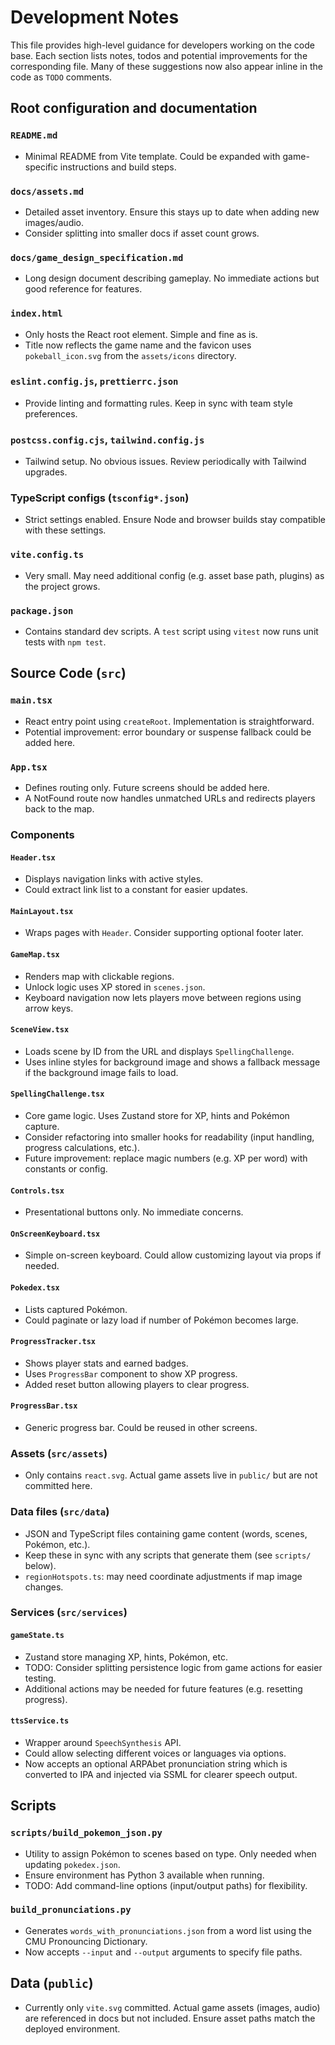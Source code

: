 # Development Notes

This file provides high-level guidance for developers working on the code base. Each section lists notes, todos and potential improvements for the corresponding file. Many of these suggestions now also appear inline in the code as `TODO` comments.

## Root configuration and documentation

### `README.md`
- Minimal README from Vite template. Could be expanded with game-specific instructions and build steps.

### `docs/assets.md`
- Detailed asset inventory. Ensure this stays up to date when adding new images/audio.
- Consider splitting into smaller docs if asset count grows.

### `docs/game_design_specification.md`
- Long design document describing gameplay. No immediate actions but good reference for features.

### `index.html`
- Only hosts the React root element. Simple and fine as is.
- Title now reflects the game name and the favicon uses `pokeball_icon.svg` from
  the `assets/icons` directory.

### `eslint.config.js`, `prettierrc.json`
- Provide linting and formatting rules. Keep in sync with team style preferences.

### `postcss.config.cjs`, `tailwind.config.js`
- Tailwind setup. No obvious issues. Review periodically with Tailwind upgrades.

### TypeScript configs (`tsconfig*.json`)
- Strict settings enabled. Ensure Node and browser builds stay compatible with these settings.

### `vite.config.ts`
- Very small. May need additional config (e.g. asset base path, plugins) as the project grows.

### `package.json`
- Contains standard dev scripts. A `test` script using `vitest` now runs unit tests with `npm test`.

## Source Code (`src`)

### `main.tsx`
- React entry point using `createRoot`. Implementation is straightforward.
- Potential improvement: error boundary or suspense fallback could be added here.

### `App.tsx`
- Defines routing only. Future screens should be added here.
- A NotFound route now handles unmatched URLs and redirects players back to the map.

### Components

#### `Header.tsx`
- Displays navigation links with active styles.
- Could extract link list to a constant for easier updates.

#### `MainLayout.tsx`
- Wraps pages with `Header`. Consider supporting optional footer later.

#### `GameMap.tsx`
- Renders map with clickable regions.
- Unlock logic uses XP stored in `scenes.json`.
- Keyboard navigation now lets players move between regions using arrow keys.

#### `SceneView.tsx`
- Loads scene by ID from the URL and displays `SpellingChallenge`.
- Uses inline styles for background image and shows a fallback message if the
  background image fails to load.

#### `SpellingChallenge.tsx`
- Core game logic. Uses Zustand store for XP, hints and Pokémon capture.
- Consider refactoring into smaller hooks for readability (input handling, progress calculations, etc.).
- Future improvement: replace magic numbers (e.g. XP per word) with constants or config.

#### `Controls.tsx`
- Presentational buttons only. No immediate concerns.

#### `OnScreenKeyboard.tsx`
- Simple on-screen keyboard. Could allow customizing layout via props if needed.

#### `Pokedex.tsx`
- Lists captured Pokémon.
- Could paginate or lazy load if number of Pokémon becomes large.

#### `ProgressTracker.tsx`
- Shows player stats and earned badges.
- Uses `ProgressBar` component to show XP progress.
- Added reset button allowing players to clear progress.

#### `ProgressBar.tsx`
- Generic progress bar. Could be reused in other screens.

### Assets (`src/assets`)
- Only contains `react.svg`. Actual game assets live in `public/` but are not committed here.

### Data files (`src/data`)
- JSON and TypeScript files containing game content (words, scenes, Pokémon, etc.).
- Keep these in sync with any scripts that generate them (see `scripts/` below).
- `regionHotspots.ts`: may need coordinate adjustments if map image changes.

### Services (`src/services`)

#### `gameState.ts`
- Zustand store managing XP, hints, Pokémon, etc.
- TODO: Consider splitting persistence logic from game actions for easier testing.
- Additional actions may be needed for future features (e.g. resetting progress).

#### `ttsService.ts`
- Wrapper around `SpeechSynthesis` API.
- Could allow selecting different voices or languages via options.
- Now accepts an optional ARPAbet pronunciation string which is converted to IPA
  and injected via SSML for clearer speech output.

## Scripts

### `scripts/build_pokemon_json.py`
- Utility to assign Pokémon to scenes based on type. Only needed when updating `pokedex.json`.
- Ensure environment has Python 3 available when running.
- TODO: Add command-line options (input/output paths) for flexibility.

### `build_pronunciations.py`
- Generates `words_with_pronunciations.json` from a word list using the CMU Pronouncing Dictionary.
- Now accepts `--input` and `--output` arguments to specify file paths.

## Data (`public`)
- Currently only `vite.svg` committed. Actual game assets (images, audio) are referenced in docs but not included. Ensure asset paths match the deployed environment.

